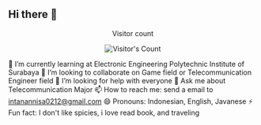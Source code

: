 ## Hi there 👋

<div align="center"> 
  <p>Visitor count</p>
  <img src="https://profile-counter.glitch.me/{AnnisaIntan}/count.svg" alt="Visitor's Count" />
</div>

🌱 I’m currently learning at Electronic Engineering Polytechnic Institute of Surabaya
👯 I’m looking to collaborate on Game field or Telecommunication Engineer field
🤔 I’m looking for help with everyone
💬 Ask me about Telecommunication Major
📫 How to reach me: send a email to intanannisa0212@gmail.com
😄 Pronouns: Indonesian, English, Javanese
⚡ Fun fact: I don't like spicies, i love read book, and traveling
